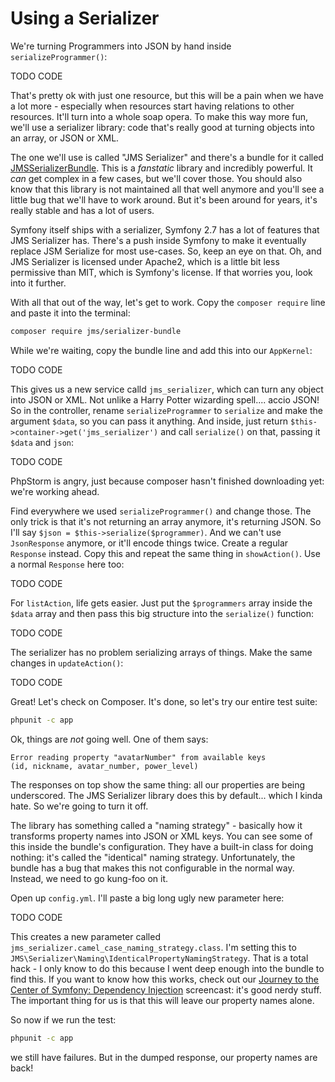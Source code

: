 # Using a Serializer

We're turning Programmers into JSON by hand inside `serializeProgrammer()`:

TODO CODE

That's pretty ok with just one resource, but this will be a pain when we
have a lot more - especially when resources start having relations to other
resources. It'll turn into a whole soap opera. To make this way more fun, 
we'll use a serializer library: code that's really good at turning objects 
into an array, or JSON or XML.

The one we'll use is called "JMS Serializer" and there's a bundle for it called
[JMSSerializerBundle](http://jmsyst.com/bundles/JMSSerializerBundle). This
is a *fanstatic* library and incredibly powerful. It *can* get complex in
a few cases, but we'll cover those. You should also know that this library
is not maintained all that well anymore and you'll see a little bug that we'll
have to work around. But it's been around for years, it's really stable and
has a lot of users.

Symfony itself ships with a serializer, Symfony 2.7 has a lot of features that 
JMS Serializer has. There's a push inside Symfony to make it eventually replace 
JSM Serialize for most use-cases. So, keep an eye on that. Oh, and JMS Serializer 
is licensed under Apache2, which is a little bit less permissive than MIT, which 
is Symfony's license. If that worries you, look into it further.

With all that out of the way, let's get to work. Copy the `composer require`
line and paste it into the terminal:

```bash
composer require jms/serializer-bundle
```

While we're waiting, copy the bundle line and add this into our `AppKernel`:

TODO CODE

This gives us a new service calld `jms_serializer`, which can turn any object
into JSON or XML. Not unlike a Harry Potter wizarding spell.... accio JSON!
So in the controller, rename `serializeProgrammer` to `serialize` and make 
the argument `$data`, so you can pass it anything. And inside, just return 
`$this->container->get('jms_serializer')` and call `serialize()` on that, passing it `$data` and `json`:

TODO CODE

PhpStorm is angry, just because composer hasn't finished downloading yet:
we're working ahead.

Find everywhere we used `serializeProgrammer()` and change those. The only
trick is that it's not returning an array anymore, it's returning JSON. So
I'll say `$json = $this->serialize($programmer)`. And we can't use `JsonResponse`
anymore, or it'll encode things twice. Create a regular `Response` instead.
Copy this and repeat the same thing in `showAction()`. Use a normal `Response`
here too:

TODO CODE

For `listAction`, life gets easier. Just put the `$programmers` array inside 
the `$data` array and then pass this big structure into the `serialize()` function:

TODO CODE

The serializer has no problem serializing arrays of things. Make the same
changes in `updateAction()`:

TODO CODE

Great! Let's check on Composer. It's done, so let's try our entire test
suite:

```bash
phpunit -c app
```

Ok, things are *not* going well. One of them says:

    Error reading property "avatarNumber" from available keys
    (id, nickname, avatar_number, power_level)

The responses on top show the same thing: all our properties are being underscored.
The JMS Serializer library does this by default... which I kinda hate. So
we're going to turn it off.

The library has something called a "naming strategy" - basically how it transforms
property names into JSON or XML keys. You can see some of this inside the
bundle's configuration. They have a built-in class for doing nothing: it's
called the "identical" naming strategy. Unfortunately, the bundle has a bug
that makes this not configurable in the normal way. Instead, we need to go 
kung-foo on it.

Open up `config.yml`. I'll paste a big long ugly new parameter here:

TODO CODE

This creates a new parameter called `jms_serializer.camel_case_naming_strategy.class`.
I'm setting this to `JMS\Serializer\Naming\IdenticalPropertyNamingStrategy`.
That is a total hack - I only know to do this because I went deep enough
into the bundle to find this. If you want to know how this works, check out
our [Journey to the Center of Symfony: Dependency Injection](https://knpuniversity.com/screencast/symfony-journey-di)
screencast: it's good nerdy stuff. The important thing for us is that this
will leave our property names alone.

So now if we run the test:

```bash
phpunit -c app
```

we still have failures. But in the dumped response, our property names are
back!

